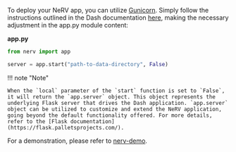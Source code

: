 To deploy your NeRV app, you can utilize [Gunicorn](https://gunicorn.org/). Simply follow the instructions outlined in the Dash documentation [here](https://dash.plotly.comdeployment#heroku-for-sharing-public-dash-apps), making the necessary adjustment in the app.py module content:

**app.py**

```Python
from nerv import app

server = app.start("path-to-data-directory", False)
```

!!! note "Note"

    When the `local` parameter of the `start` function is set to `False`, it will return the `app.server` object. This object represents the underlying Flask server that drives the Dash application. `app.server` object can be utilized to customize and extend the NeRV application, going beyond the default functionality offered. For more details, refer to the [Flask documentation](https://flask.palletsprojects.com/).


For a demonstration, please refer to [nerv-demo](https://github.com/rmanaem/nerv-demo).
